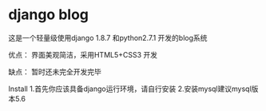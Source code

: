 # django blog  
这是一个轻量级使用django 1.8.7 和python2.7.1 开发的blog系统

优点：
    界面美观简洁，采用HTML5+CSS3 开发
  
缺点：
    暂时还未完全开发完毕

Install
	1.首先你应该具备django运行环境，请自行安装
	2.安装mysql建议mysql版本5.6